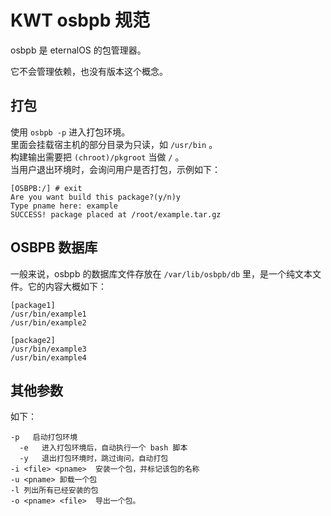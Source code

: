 # KWT osbpb 规范

osbpb 是 eternalOS 的包管理器。

它不会管理依赖，也没有版本这个概念。

## 打包

使用 `osbpb -p` 进入打包环境。  
里面会挂载宿主机的部分目录为只读，如 `/usr/bin` 。  
构建输出需要把 `(chroot)/pkgroot` 当做 `/` 。  
当用户退出环境时，会询问用户是否打包，示例如下：  

```Terminal
[OSBPB:/] # exit
Are you want build this package?(y/n)y
Type pname here: example
SUCCESS! package placed at /root/example.tar.gz
```

## OSBPB 数据库

一般来说，osbpb 的数据库文件存放在 `/var/lib/osbpb/db` 里，是一个纯文本文件。它的内容大概如下：  

```osbpb db
[package1]
/usr/bin/example1
/usr/bin/example2

[package2]
/usr/bin/example3
/usr/bin/example4
```

## 其他参数

如下：

```
-p   启动打包环境
  -e   进入打包环境后，自动执行一个 bash 脚本
  -y   退出打包环境时，跳过询问，自动打包
-i <file> <pname>  安装一个包，并标记该包的名称
-u <pname> 卸载一个包
-l 列出所有已经安装的包
-o <pname> <file>  导出一个包。
```
